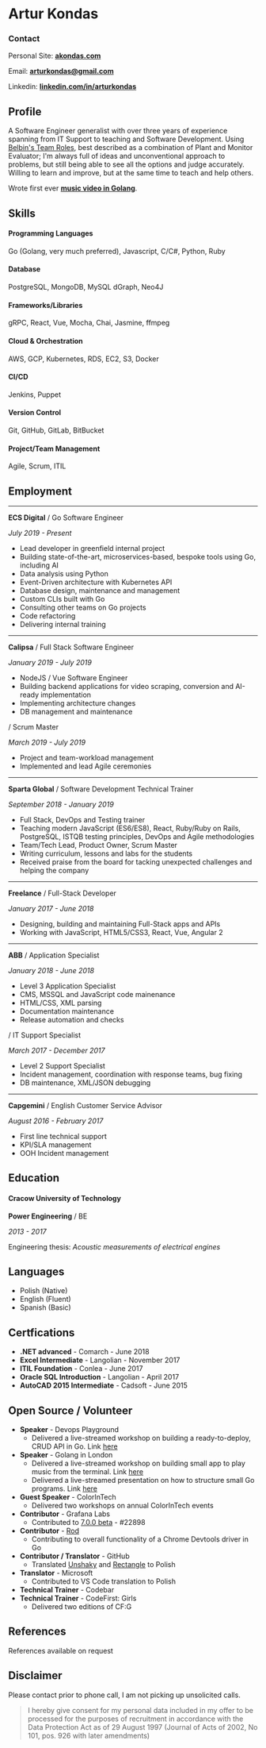 # Artur Kondas

### Contact

Personal Site: [**akondas.com**](https://akondas.com)

Email: [**arturkondas@gmail.com**](mailto:arturkondas@gmail.com?subject=[GitHub]%20Resume)

Linkedin: [**linkedin.com/in/arturkondas**](https://linkedin.com/in/arturkondas)

## Profile

A Software Engineer generalist with over three years of experience spanning from IT Support to teaching and Software Development. Using [Belbin's Team Roles](https://www.belbin.com/about/belbin-team-roles/), best described as a combination of Plant and Monitor Evaluator; I'm always full of ideas and unconventional approach to problems, but still being able to see all the options and judge accurately. Willing to learn and improve, but at the same time to teach and help others.

Wrote first ever **[music video in Golang](https://www.youtube.com/watch?v=-_-2EpUqb9g)**.

## Skills

#### Programming Languages

Go (Golang, very much preferred), Javascript, C/C#, Python, Ruby

#### Database

PostgreSQL, MongoDB, MySQL dGraph, Neo4J

#### Frameworks/Libraries

gRPC, React, Vue, Mocha, Chai, Jasmine, ffmpeg

#### Cloud & Orchestration

AWS, GCP, Kubernetes, RDS, EC2, S3, Docker

#### CI/CD

Jenkins, Puppet

#### Version Control

Git, GitHub, GitLab, BitBucket

#### Project/Team Management

Agile, Scrum, ITIL

## Employment

---

**ECS Digital** / Go Software Engineer

*July 2019 - Present*

* Lead developer in greenfield internal project
* Building state-of-the-art, microservices-based, bespoke tools using Go, including AI
* Data analysis using Python
* Event-Driven architecture with Kubernetes API
* Database design, maintenance and management
* Custom CLIs built with Go
* Consulting other teams on Go projects
* Code refactoring
* Delivering internal training

---

**Calipsa** / Full Stack Software Engineer

*January 2019 - July 2019*

* NodeJS / Vue Software Engineer
* Building backend applications for video scraping, conversion and AI-ready implementation
* Implementing architecture changes
* DB management and maintenance

/ Scrum Master

*March 2019 - July 2019*

* Project and team-workload management
* Implemented and lead Agile ceremonies

---

**Sparta Global** / Software Development Technical Trainer

*September 2018 - January 2019*

* Full Stack, DevOps and Testing trainer
* Teaching modern JavaScript (ES6/ES8), React, Ruby/Ruby on Rails, PostgreSQL, ISTQB testing principles, DevOps and Agile methodologies
* Team/Tech Lead, Product Owner, Scrum Master
* Writing curriculum, lessons and labs for the students
* Received praise from the board for tacking unexpected challenges and helping the company

---

**Freelance** / Full-Stack Developer

*January 2017 - June 2018*

* Designing, building and maintaining Full-Stack apps and APIs
* Working with JavaScript, HTML5/CSS3, React, Vue, Angular 2

---

**ABB** / Application Specialist

*January 2018 - June 2018*

* Level 3 Application Specialist
* CMS, MSSQL and JavaScript code mainenance
* HTML/CSS, XML parsing
* Documentation maintenance
* Release automation and checks

/ IT Support Specialist

*March 2017 - December 2017*

* Level 2 Support Specialist
* Incident management, coordination with response teams, bug fixing
* DB maintenance, XML/JSON debugging

---

**Capgemini** / English Customer Service Advisor

*August 2016 - February 2017*

* First line technical support
* KPI/SLA management
* OOH Incident management

## Education

#### Cracow University of Technology

**Power Engineering** / BE

*2013 - 2017*

Engineering thesis: *Acoustic measurements of electrical engines*

## Languages

* Polish (Native)
* English (Fluent)
* Spanish (Basic)

## Certfications

* **.NET advanced** - Comarch - June 2018
* **Excel Intermediate** - Langolian - November 2017
* **ITIL Foundation** - Conlea - June 2017
* **Oracle SQL Introduction** - Langolian - April 2017
* **AutoCAD 2015 Intermediate** - Cadsoft - June 2015

## Open Source / Volunteer

* **Speaker** - Devops Playground
  * Delivered a live-streamed workshop on building a ready-to-deploy, CRUD API in Go. Link [here](https://www.youtube.com/watch?v=JpznEfXcoe0&feature=youtu.be)
* **Speaker** - Golang in London
  * Delivered a live-streamed workshop on building small app to play music from the terminal. Link [here](https://www.youtube.com/watch?v=b2o2Of5a05o)
  * Delivered a live-streamed presentation on how to structure small Go programs. Link [here](https://akondas.com/talks/starters-guide-go/#/)
* **Guest Speaker** - ColorInTech
  * Delivered two workshops on annual ColorInTech events 
* **Contributor** - Grafana Labs
  * Contributed to [7.0.0 beta](https://github.com/grafana/grafana/releases/tag/v7.0.0-beta1) - #22898
* **Contributor** - [Rod](https://github.com/ysmood/rod)
  * Contributing to overall functionality of a Chrome Devtools driver in Go
* **Contributor / Translator** - GitHub 
  * Translated [Unshaky](https://github.com/aahung/Unshaky) and [Rectangle](https://github.com/rxhanson/Rectangle) to Polish
* **Translator** - Microsoft
  * Contributed to VS Code translation to Polish
* **Technical Trainer** - Codebar
* **Technical Trainer** - CodeFirst: Girls
  * Delivered two editions of CF:G

## References

References available on request

## Disclaimer

Please contact prior to phone call, I am not picking up unsolicited calls.

 > I hereby give consent for my personal data included in my offer to be processed for the purposes of recruitment in accordance with the Data Protection Act as of 29 August 1997 (Journal of Acts of 2002, No 101, pos. 926 with later amendments)
